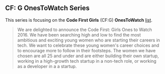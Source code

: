 ## CF: G OnesToWatch Series

This series is focusing on the **Code First Girls** (CF:G) **OnesToWatch** [list](http://www.codefirstgirls.org.uk/ones-to-watch-2016.html).

> ​We are delighted to announce the Code First: Girls Ones to Watch 2016. We have been searching high and low to find the most ambitious and exciting young women who are starting their careers in tech. We want to celebrate these young women's career choices and to encourage more to follow in their footsteps. The women we have chosen are all 25 and under and are either building their own startup, working in a high-growth tech startup in a non-tech role, or working as a developer in a a startup.
